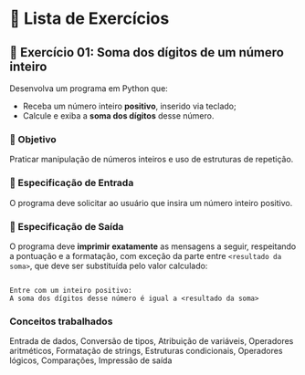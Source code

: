 # 📄 Lista de Exercícios

## 🧮 Exercício 01: Soma dos dígitos de um número inteiro

Desenvolva um programa em Python que:

- Receba um número inteiro **positivo**, inserido via teclado;
- Calcule e exiba a **soma dos dígitos** desse número.

### 🎯 Objetivo

Praticar manipulação de números inteiros e uso de estruturas de repetição.

### 🧾 Especificação de Entrada

O programa deve solicitar ao usuário que insira um número inteiro positivo.

### 🧾 Especificação de Saída

O programa deve **imprimir exatamente** as mensagens a seguir, respeitando a pontuação e a formatação, com exceção da parte entre `<resultado da soma>`, que deve ser substituída pelo valor calculado:

```

Entre com um inteiro positivo:
A soma dos dígitos desse número é igual a <resultado da soma>

```
### Conceitos trabalhados
Entrada de dados, Conversão de tipos, Atribuição de variáveis, Operadores aritméticos, Formatação de strings, Estruturas condicionais, Operadores lógicos, Comparações, Impressão de saída
